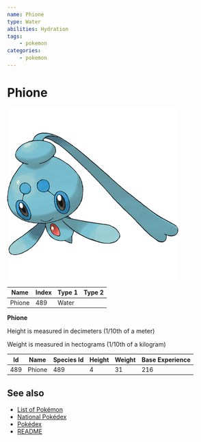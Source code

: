 ```yaml
---
name: Phione
type: Water
abilities: Hydration
tags:
    - pokemon
categories:
    - pokemon
---
```


# Phione


![Phione](images/489.png)

| **Name** | **Index** | **Type 1** | **Type 2** |
|----|----|----|----|
| Phione | 489 | Water  |  |

**Phione** 


Height is measured in decimeters (1/10th of a meter)

Weight is measured in hectograms (1/10th of a kilogram)

| **Id** | **Name** | **Species Id** | **Height** | **Weight** | **Base Experience** |
|--------|----------|----------------|------------|------------|---------------------|
| 489 | Phione | 489 | 4 | 31 | 216 |


## See also

- [List of Pokémon](../pokemon.md)
- [National Pokédex](../national_pokedex.md)
- [Pokédex](../pokedex.md)
- [README](../README.md)
